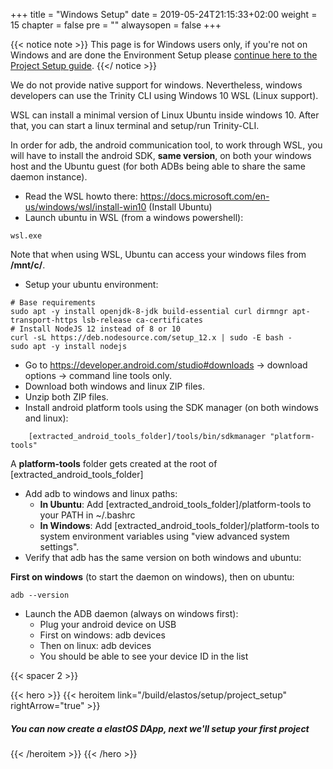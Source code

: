 

+++
title = "Windows Setup"
date = 2019-05-24T21:15:33+02:00
weight = 15
chapter = false
pre = ""
alwaysopen = false
+++ 

{{< notice note >}}
    This page is for Windows users only, if you're not on Windows and are done the Environment Setup please 
    <a href="/build/elastos/setup/project_setup">continue here to the Project Setup guide</a>.
{{</ notice >}}

 

We do not provide native support for windows. Nevertheless, windows developers can use the Trinity CLI using Windows 10 WSL (Linux support). 

WSL can install a minimal version of Linux Ubuntu inside windows 10. After that, you can start a linux terminal and setup/run Trinity-CLI.

In order for adb, the android communication tool, to work through WSL, you will have to install the android SDK, **same version**, on both your windows host and the Ubuntu guest (for both ADBs being able to share the same daemon instance).

* Read the WSL howto there: https://docs.microsoft.com/en-us/windows/wsl/install-win10 (Install Ubuntu)
* Launch ubuntu in WSL (from a windows powershell):

```
wsl.exe
```

Note that when using WSL, Ubuntu can access your windows files from **/mnt/c/**.

* Setup your ubuntu environment:

```
# Base requirements 
sudo apt -y install openjdk-8-jdk build-essential curl dirmngr apt-transport-https lsb-release ca-certificates
# Install NodeJS 12 instead of 8 or 10
curl -sL https://deb.nodesource.com/setup_12.x | sudo -E bash -
sudo apt -y install nodejs
```

* Go to https://developer.android.com/studio#downloads -> download options -> command line tools only.
* Download both windows and linux ZIP files.
* Unzip both ZIP files.
* Install android platform tools using the SDK manager (on both windows and linux):

```
    [extracted_android_tools_folder]/tools/bin/sdkmanager "platform-tools"
``` 

A **platform-tools** folder gets created at the root of [extracted_android_tools_folder]

* Add adb to windows and linux paths:
    * **In Ubuntu**: Add [extracted_android_tools_folder]/platform-tools to your PATH in ~/.bashrc
    * **In Windows**: Add [extracted_android_tools_folder]/platform-tools to system environment variables using "view advanced system settings".
* Verify that adb has the same version on both windows and ubuntu:

**First on windows** (to start the daemon on windows), then on ubuntu:

```
adb --version
```

* Launch the ADB daemon (always on windows first):
    * Plug your android device on USB
    * First on windows: adb devices
    * Then on linux: adb devices
    * You should be able to see your device ID in the list

{{< spacer 2 >}}

{{< hero >}}
    {{< heroitem link="/build/elastos/setup/project_setup" rightArrow="true" >}}
        <h5>You can now create a elastOS DApp, next we'll setup your first project</h5>
    {{< /heroitem >}}
{{< /hero >}}
